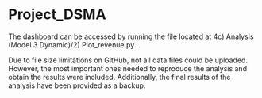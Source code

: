 # Project_DSMA

The dashboard can be accessed by running the file located at 4c) Analysis (Model 3 Dynamic)/2) Plot_revenue.py.

Due to file size limitations on GitHub, not all data files could be uploaded. However, the most important ones needed to reproduce the analysis and obtain the results were included. Additionally, the final results of the analysis have been provided as a backup.
